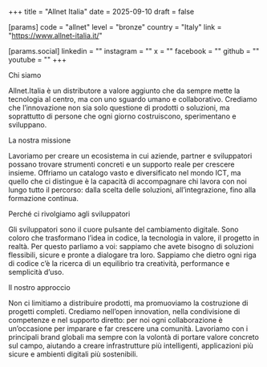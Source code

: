 +++
title = "Allnet Italia"
date = 2025-09-10
draft = false

[params]
code = "allnet"
level = "bronze"
country = "Italy"
link = "https://www.allnet-italia.it/"

[params.social]
linkedin = ""
instagram = ""
x = ""
facebook = ""
github = ""
youtube = ""
+++

Chi siamo

Allnet.Italia è un distributore a valore aggiunto che da sempre mette la tecnologia al centro, ma con uno sguardo umano e collaborativo. Crediamo che l’innovazione non sia solo questione di prodotti o soluzioni, ma soprattutto di persone che ogni giorno costruiscono, sperimentano e sviluppano.

La nostra missione

Lavoriamo per creare un ecosistema in cui aziende, partner e sviluppatori possano trovare strumenti concreti e un supporto reale per crescere insieme. Offriamo un catalogo vasto e diversificato nel mondo ICT, ma quello che ci distingue è la capacità di accompagnare chi lavora con noi lungo tutto il percorso: dalla scelta delle soluzioni, all’integrazione, fino alla formazione continua.

Perché ci rivolgiamo agli sviluppatori

Gli sviluppatori sono il cuore pulsante del cambiamento digitale. Sono coloro che trasformano l’idea in codice, la tecnologia in valore, il progetto in realtà. Per questo parliamo a voi: sappiamo che avete bisogno di soluzioni flessibili, sicure e pronte a dialogare tra loro. Sappiamo che dietro ogni riga di codice c’è la ricerca di un equilibrio tra creatività, performance e semplicità d’uso.

Il nostro approccio

Non ci limitiamo a distribuire prodotti, ma promuoviamo la costruzione di progetti completi. Crediamo nell’open innovation, nella condivisione di competenze e nel supporto diretto: per noi ogni collaborazione è un’occasione per imparare e far crescere una comunità. Lavoriamo con i principali brand globali ma sempre con la volontà di portare valore concreto sul campo, aiutando a creare infrastrutture più intelligenti, applicazioni più sicure e ambienti digitali più sostenibili.
